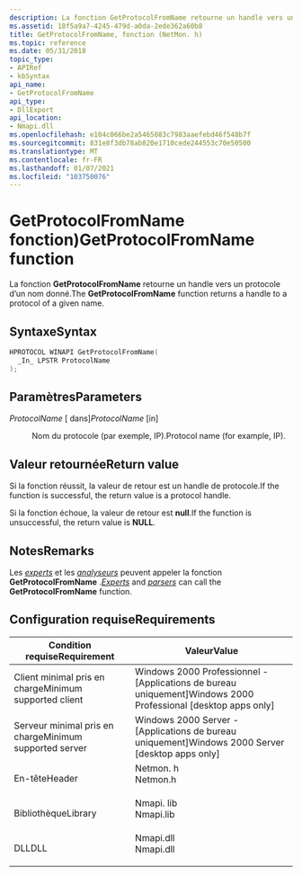 ```yaml
---
description: La fonction GetProtocolFromName retourne un handle vers un protocole d’un nom donné.
ms.assetid: 18f5a9a7-4245-479d-a0da-2ede362a60b8
title: GetProtocolFromName, fonction (NetMon. h)
ms.topic: reference
ms.date: 05/31/2018
topic_type:
- APIRef
- kbSyntax
api_name:
- GetProtocolFromName
api_type:
- DllExport
api_location:
- Nmapi.dll
ms.openlocfilehash: e104c066be2a5465083c7983aaefebd46f548b7f
ms.sourcegitcommit: 831e8f3db78ab820e1710cede244553c70e50500
ms.translationtype: MT
ms.contentlocale: fr-FR
ms.lasthandoff: 01/07/2021
ms.locfileid: "103750076"
---
```

# <a name="getprotocolfromname-function"></a><span data-ttu-id="dfeea-103">GetProtocolFromName fonction)</span><span class="sxs-lookup"><span data-stu-id="dfeea-103">GetProtocolFromName function</span></span>

<span data-ttu-id="dfeea-104">La fonction **GetProtocolFromName** retourne un handle vers un protocole d’un nom donné.</span><span class="sxs-lookup"><span data-stu-id="dfeea-104">The **GetProtocolFromName** function returns a handle to a protocol of a given name.</span></span>

## <a name="syntax"></a><span data-ttu-id="dfeea-105">Syntaxe</span><span class="sxs-lookup"><span data-stu-id="dfeea-105">Syntax</span></span>


```C++
HPROTOCOL WINAPI GetProtocolFromName(
  _In_ LPSTR ProtocolName
);
```



## <a name="parameters"></a><span data-ttu-id="dfeea-106">Paramètres</span><span class="sxs-lookup"><span data-stu-id="dfeea-106">Parameters</span></span>

<dl> <dt>

<span data-ttu-id="dfeea-107">*ProtocolName* \[ dans\]</span><span class="sxs-lookup"><span data-stu-id="dfeea-107">*ProtocolName* \[in\]</span></span>
</dt> <dd>

<span data-ttu-id="dfeea-108">Nom du protocole (par exemple, IP).</span><span class="sxs-lookup"><span data-stu-id="dfeea-108">Protocol name (for example, IP).</span></span>

</dd> </dl>

## <a name="return-value"></a><span data-ttu-id="dfeea-109">Valeur retournée</span><span class="sxs-lookup"><span data-stu-id="dfeea-109">Return value</span></span>

<span data-ttu-id="dfeea-110">Si la fonction réussit, la valeur de retour est un handle de protocole.</span><span class="sxs-lookup"><span data-stu-id="dfeea-110">If the function is successful, the return value is a protocol handle.</span></span>

<span data-ttu-id="dfeea-111">Si la fonction échoue, la valeur de retour est **null**.</span><span class="sxs-lookup"><span data-stu-id="dfeea-111">If the function is unsuccessful, the return value is **NULL**.</span></span>

## <a name="remarks"></a><span data-ttu-id="dfeea-112">Notes</span><span class="sxs-lookup"><span data-stu-id="dfeea-112">Remarks</span></span>

<span data-ttu-id="dfeea-113">Les [*experts*](e.md) et les [*analyseurs*](p.md) peuvent appeler la fonction **GetProtocolFromName** .</span><span class="sxs-lookup"><span data-stu-id="dfeea-113">[*Experts*](e.md) and [*parsers*](p.md) can call the **GetProtocolFromName** function.</span></span>

## <a name="requirements"></a><span data-ttu-id="dfeea-114">Configuration requise</span><span class="sxs-lookup"><span data-stu-id="dfeea-114">Requirements</span></span>



| <span data-ttu-id="dfeea-115">Condition requise</span><span class="sxs-lookup"><span data-stu-id="dfeea-115">Requirement</span></span> | <span data-ttu-id="dfeea-116">Valeur</span><span class="sxs-lookup"><span data-stu-id="dfeea-116">Value</span></span> |
|-------------------------------------|--------------------------------------------------------------------------------------|
| <span data-ttu-id="dfeea-117">Client minimal pris en charge</span><span class="sxs-lookup"><span data-stu-id="dfeea-117">Minimum supported client</span></span><br/> | <span data-ttu-id="dfeea-118">Windows 2000 Professionnel - \[Applications de bureau uniquement\]</span><span class="sxs-lookup"><span data-stu-id="dfeea-118">Windows 2000 Professional \[desktop apps only\]</span></span><br/>                           |
| <span data-ttu-id="dfeea-119">Serveur minimal pris en charge</span><span class="sxs-lookup"><span data-stu-id="dfeea-119">Minimum supported server</span></span><br/> | <span data-ttu-id="dfeea-120">Windows 2000 Server - \[Applications de bureau uniquement\]</span><span class="sxs-lookup"><span data-stu-id="dfeea-120">Windows 2000 Server \[desktop apps only\]</span></span><br/>                                 |
| <span data-ttu-id="dfeea-121">En-tête</span><span class="sxs-lookup"><span data-stu-id="dfeea-121">Header</span></span><br/>                   | <dl> <span data-ttu-id="dfeea-122"><dt>Netmon. h</dt></span><span class="sxs-lookup"><span data-stu-id="dfeea-122"><dt>Netmon.h</dt></span></span> </dl>  |
| <span data-ttu-id="dfeea-123">Bibliothèque</span><span class="sxs-lookup"><span data-stu-id="dfeea-123">Library</span></span><br/>                  | <dl> <span data-ttu-id="dfeea-124"><dt>Nmapi. lib</dt></span><span class="sxs-lookup"><span data-stu-id="dfeea-124"><dt>Nmapi.lib</dt></span></span> </dl> |
| <span data-ttu-id="dfeea-125">DLL</span><span class="sxs-lookup"><span data-stu-id="dfeea-125">DLL</span></span><br/>                      | <dl> <span data-ttu-id="dfeea-126"><dt>Nmapi.dll</dt></span><span class="sxs-lookup"><span data-stu-id="dfeea-126"><dt>Nmapi.dll</dt></span></span> </dl> |



 

 




